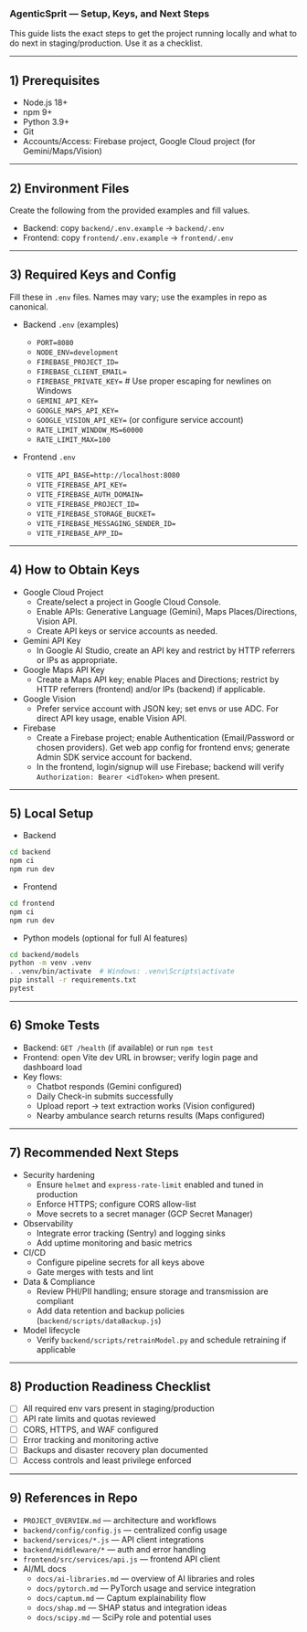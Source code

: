 ### AgenticSprit — Setup, Keys, and Next Steps

This guide lists the exact steps to get the project running locally and what to do next in staging/production. Use it as a checklist.

---

## 1) Prerequisites
- Node.js 18+
- npm 9+
- Python 3.9+
- Git
- Accounts/Access: Firebase project, Google Cloud project (for Gemini/Maps/Vision)

---

## 2) Environment Files
Create the following from the provided examples and fill values.
- Backend: copy `backend/.env.example` → `backend/.env`
- Frontend: copy `frontend/.env.example` → `frontend/.env`

---

## 3) Required Keys and Config
Fill these in `.env` files. Names may vary; use the examples in repo as canonical.

- Backend `.env` (examples)
  - `PORT=8080`
  - `NODE_ENV=development`
  - `FIREBASE_PROJECT_ID=`
  - `FIREBASE_CLIENT_EMAIL=`
  - `FIREBASE_PRIVATE_KEY=`  # Use proper escaping for newlines on Windows
  - `GEMINI_API_KEY=`
  - `GOOGLE_MAPS_API_KEY=`
  - `GOOGLE_VISION_API_KEY=` (or configure service account)
  - `RATE_LIMIT_WINDOW_MS=60000`
  - `RATE_LIMIT_MAX=100`

- Frontend `.env`
  - `VITE_API_BASE=http://localhost:8080`
  - `VITE_FIREBASE_API_KEY=`
  - `VITE_FIREBASE_AUTH_DOMAIN=`
  - `VITE_FIREBASE_PROJECT_ID=`
  - `VITE_FIREBASE_STORAGE_BUCKET=`
  - `VITE_FIREBASE_MESSAGING_SENDER_ID=`
  - `VITE_FIREBASE_APP_ID=`

---

## 4) How to Obtain Keys
- Google Cloud Project
  - Create/select a project in Google Cloud Console.
  - Enable APIs: Generative Language (Gemini), Maps Places/Directions, Vision API.
  - Create API keys or service accounts as needed.
- Gemini API Key
  - In Google AI Studio, create an API key and restrict by HTTP referrers or IPs as appropriate.
- Google Maps API Key
  - Create a Maps API key; enable Places and Directions; restrict by HTTP referrers (frontend) and/or IPs (backend) if applicable.
- Google Vision
  - Prefer service account with JSON key; set envs or use ADC. For direct API key usage, enable Vision API.
- Firebase
  - Create a Firebase project; enable Authentication (Email/Password or chosen providers). Get web app config for frontend envs; generate Admin SDK service account for backend.
  - In the frontend, login/signup will use Firebase; backend will verify `Authorization: Bearer <idToken>` when present.

---

## 5) Local Setup
- Backend
```bash
cd backend
npm ci
npm run dev
```
- Frontend
```bash
cd frontend
npm ci
npm run dev
```
- Python models (optional for full AI features)
```bash
cd backend/models
python -m venv .venv
. .venv/bin/activate  # Windows: .venv\Scripts\activate
pip install -r requirements.txt
pytest
```

---

## 6) Smoke Tests
- Backend: `GET /health` (if available) or run `npm test`
- Frontend: open Vite dev URL in browser; verify login page and dashboard load
- Key flows:
  - Chatbot responds (Gemini configured)
  - Daily Check-in submits successfully
  - Upload report → text extraction works (Vision configured)
  - Nearby ambulance search returns results (Maps configured)

---

## 7) Recommended Next Steps
- Security hardening
  - Ensure `helmet` and `express-rate-limit` enabled and tuned in production
  - Enforce HTTPS; configure CORS allow-list
  - Move secrets to a secret manager (GCP Secret Manager)
- Observability
  - Integrate error tracking (Sentry) and logging sinks
  - Add uptime monitoring and basic metrics
- CI/CD
  - Configure pipeline secrets for all keys above
  - Gate merges with tests and lint
- Data & Compliance
  - Review PHI/PII handling; ensure storage and transmission are compliant
  - Add data retention and backup policies (`backend/scripts/dataBackup.js`)
- Model lifecycle
  - Verify `backend/scripts/retrainModel.py` and schedule retraining if applicable

---

## 8) Production Readiness Checklist
- [ ] All required env vars present in staging/production
- [ ] API rate limits and quotas reviewed
- [ ] CORS, HTTPS, and WAF configured
- [ ] Error tracking and monitoring active
- [ ] Backups and disaster recovery plan documented
- [ ] Access controls and least privilege enforced

---

## 9) References in Repo
- `PROJECT_OVERVIEW.md` — architecture and workflows
- `backend/config/config.js` — centralized config usage
- `backend/services/*.js` — API client integrations
- `backend/middleware/*` — auth and error handling
- `frontend/src/services/api.js` — frontend API client
- AI/ML docs
  - `docs/ai-libraries.md` — overview of AI libraries and roles
  - `docs/pytorch.md` — PyTorch usage and service integration
  - `docs/captum.md` — Captum explainability flow
  - `docs/shap.md` — SHAP status and integration ideas
  - `docs/scipy.md` — SciPy role and potential uses

